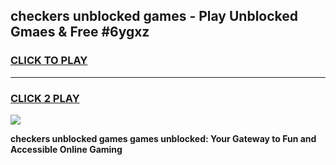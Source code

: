
## checkers unblocked games - Play Unblocked Gmaes & Free #6ygxz
<h3>
<a href="https://premium.freeplayer.one?title=checkers_unblocked_games&ref=01M">CLICK TO PLAY</a></h3>
<hr>

<h3>
<a href="https://premium.freeplayer.one?title=checkers_unblocked_games&ref=01M">CLICK 2 PLAY</a>
  
</h3>

<a href="https://premium.freeplayer.one?title=checkers_unblocked_games&ref=01M"><img src="https://clearcache.store/games.png"></a>


**checkers unblocked games games unblocked: Your Gateway to Fun and Accessible Online Gaming**
